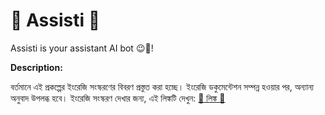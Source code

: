 # 🤖 Assisti 🤖

Assisti is your assistant AI bot 😉🤖!

**Description:**

বর্তমানে এই প্রকল্পের ইংরেজি সংস্করণের বিবরণ প্রস্তুত করা হচ্ছে। ইংরেজি ডকুমেন্টেশন সম্পন্ন হওয়ার পর, অন্যান্য অনুবাদ উপলব্ধ হবে। ইংরেজি সংস্করণ দেখার জন্য, এই লিঙ্কটি দেখুন: [🔗 লিঙ্ক 🔗](../English/ReadMe.md)
